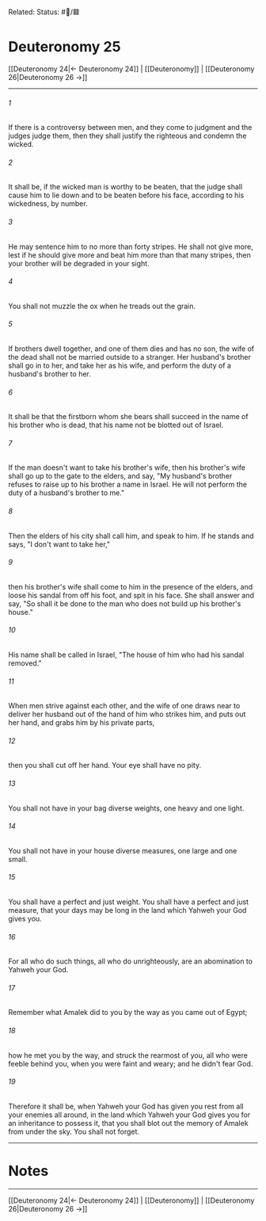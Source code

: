 Related:
Status: #📖/🟥
# Deuteronomy 25

[[Deuteronomy 24|← Deuteronomy 24]] | [[Deuteronomy]] | [[Deuteronomy 26|Deuteronomy 26 →]]
***



###### 1 
If there is a controversy between men, and they come to judgment and the judges judge them, then they shall justify the righteous and condemn the wicked. 

###### 2 
It shall be, if the wicked man is worthy to be beaten, that the judge shall cause him to lie down and to be beaten before his face, according to his wickedness, by number. 

###### 3 
He may sentence him to no more than forty stripes. He shall not give more, lest if he should give more and beat him more than that many stripes, then your brother will be degraded in your sight. 

###### 4 
You shall not muzzle the ox when he treads out the grain. 

###### 5 
If brothers dwell together, and one of them dies and has no son, the wife of the dead shall not be married outside to a stranger. Her husband's brother shall go in to her, and take her as his wife, and perform the duty of a husband's brother to her. 

###### 6 
It shall be that the firstborn whom she bears shall succeed in the name of his brother who is dead, that his name not be blotted out of Israel. 

###### 7 
If the man doesn't want to take his brother's wife, then his brother's wife shall go up to the gate to the elders, and say, "My husband's brother refuses to raise up to his brother a name in Israel. He will not perform the duty of a husband's brother to me." 

###### 8 
Then the elders of his city shall call him, and speak to him. If he stands and says, "I don't want to take her," 

###### 9 
then his brother's wife shall come to him in the presence of the elders, and loose his sandal from off his foot, and spit in his face. She shall answer and say, "So shall it be done to the man who does not build up his brother's house." 

###### 10 
His name shall be called in Israel, "The house of him who had his sandal removed." 

###### 11 
When men strive against each other, and the wife of one draws near to deliver her husband out of the hand of him who strikes him, and puts out her hand, and grabs him by his private parts, 

###### 12 
then you shall cut off her hand. Your eye shall have no pity. 

###### 13 
You shall not have in your bag diverse weights, one heavy and one light. 

###### 14 
You shall not have in your house diverse measures, one large and one small. 

###### 15 
You shall have a perfect and just weight. You shall have a perfect and just measure, that your days may be long in the land which Yahweh your God gives you. 

###### 16 
For all who do such things, all who do unrighteously, are an abomination to Yahweh your God. 

###### 17 
Remember what Amalek did to you by the way as you came out of Egypt; 

###### 18 
how he met you by the way, and struck the rearmost of you, all who were feeble behind you, when you were faint and weary; and he didn't fear God. 

###### 19 
Therefore it shall be, when Yahweh your God has given you rest from all your enemies all around, in the land which Yahweh your God gives you for an inheritance to possess it, that you shall blot out the memory of Amalek from under the sky. You shall not forget.

---
# Notes


***
[[Deuteronomy 24|← Deuteronomy 24]] | [[Deuteronomy]] | [[Deuteronomy 26|Deuteronomy 26 →]]
